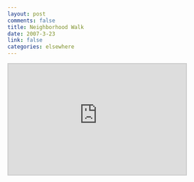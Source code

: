 ```yaml
--- 
layout: post
comments: false
title: Neighborhood Walk
date: 2007-3-23
link: false
categories: elsewhere
---
```

<iframe src="http://www.wayfaring.com/maps/export/34884" style="border: 2px solid #cccccc; width: 400px; height: 250px" frameborder="0" scrolling="no"></iframe>
